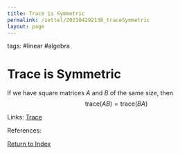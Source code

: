 ```yaml
---
title: Trace is Symmetric
permalink: /zettel/202104292138_traceSymmetric
layout: page
---
```

tags: #linear #algebra

# Trace is Symmetric

If we have square matrices $A$ and $B$ of the same size, then
$$
\mathrm{trace} (A B ) = \mathrm{trace} ( B A )
$$

Links: [Trace](202104292137_traceMatrixDefinition)

References: 

[Return to Index](index)